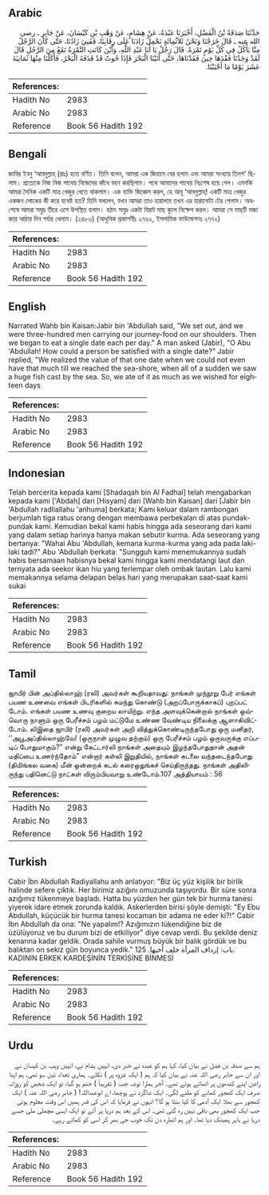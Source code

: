 ## Arabic


<div dir="rtl" lang="ar" style={{fontSize:'larger',backgroundColor:'#f8f9fa',padding:20}}>
حَدَّثَنَا صَدَقَةُ بْنُ الْفَضْلِ، أَخْبَرَنَا عَبْدَةُ، عَنْ هِشَامٍ، عَنْ وَهْبِ بْنِ كَيْسَانَ، عَنْ جَابِرٍ ـ رضى الله عنه ـ قَالَ خَرَجْنَا وَنَحْنُ ثَلاَثُمِائَةٍ نَحْمِلُ زَادَنَا عَلَى رِقَابِنَا، فَفَنِيَ زَادُنَا، حَتَّى كَانَ الرَّجُلُ مِنَّا يَأْكُلُ فِي كُلِّ يَوْمٍ تَمْرَةً‏.‏ قَالَ رَجُلٌ يَا أَبَا عَبْدِ اللَّهِ، وَأَيْنَ كَانَتِ التَّمْرَةُ تَقَعُ مِنَ الرَّجُلِ قَالَ لَقَدْ وَجَدْنَا فَقْدَهَا حِينَ فَقَدْنَاهَا، حَتَّى أَتَيْنَا الْبَحْرَ فَإِذَا حُوتٌ قَدْ قَذَفَهُ الْبَحْرُ، فَأَكَلْنَا مِنْهَا ثَمَانِيَةَ عَشَرَ يَوْمًا مَا أَحْبَبْنَا‏.‏
</div>
<div style={{backgroundColor:'#f8f9fa',padding:20, marginBottom: 10}}><table> <thead> <tr> <th>References:</th> <th></th> </tr> </thead> <tbody><tr><td>Hadith No</td><td>2983</td></tr><tr><td>Arabic No</td><td>2983</td></tr><tr><td>Reference</td><td>Book 56 Hadith 192</td></tr></tbody></table></div>

## Bengali


<div dir="ltr" lang="bn" style={{fontSize:'larger',backgroundColor:'#f8f9fa',padding:20}}>
জাবির ইবনু ‘আবদুল্লাহ্ (রাঃ) হতে বর্ণিত। তিনি বলেন, আমরা এক জিহাদে বের হলাম এবং আমরা সংখ্যায় তিনশ’ ছিলাম। প্রত্যেকে নিজ নিজ পাথেয় নিজেদের কাঁধে বহন করছিলাম। পথে আমাদের পাথেয় নিঃশেষ হয়ে গেল। এমনকি আমরা দৈনিক একটি মাত্র খেজুর খেতে থাকলাম। এক ব্যক্তি জিজ্ঞেস করল, হে আবূ ‘আবদুল্লাহ্! একটি মাত্র খেজুর একজন লোকের কী করে যথেষ্ট হত? তিনি বললেন, যখন আমরা তাও হারালাম তখন এর হারানোটা টের পেলাম। অবশেষে আমরা সমুদ্র তীরে এসে উপস্থিত হলাম। হঠাৎ সমুদ্র একটা বিরাট মাছ কূলে নিক্ষেপ করল। আমরা সে মাছটি মজা করে আঠার দিন পর্যন্ত খেলাম। (২৪৮৩) (আধুনিক প্রকাশনীঃ ২৭৬২, ইসলামিক ফাউন্ডেশনঃ ২৭৭২)
</div>
<div style={{backgroundColor:'#f8f9fa',padding:20, marginBottom: 10}}><table> <thead> <tr> <th>References:</th> <th></th> </tr> </thead> <tbody><tr><td>Hadith No</td><td>2983</td></tr><tr><td>Arabic No</td><td>2983</td></tr><tr><td>Reference</td><td>Book 56 Hadith 192</td></tr></tbody></table></div>

## English


<div dir="ltr" lang="en" style={{fontSize:'larger',backgroundColor:'#f8f9fa',padding:20}}>
Narrated Wahb bin Kaisan:Jabir bin 'Abdullah said, "We set out, and we were three-hundred men carrying our journey-food on our shoulders. Then we began to eat a single date each per day." A man asked (Jabir), "O Abu 'Abdullah! How could a person be satisfied with a single date?" Jabir replied, "We realized the value of that one date when we could not even have that much till we reached the sea-shore, when all of a sudden we saw a huge fish cast by the sea. So, we ate of it as much as we wished for eighteen days
</div>
<div style={{backgroundColor:'#f8f9fa',padding:20, marginBottom: 10}}><table> <thead> <tr> <th>References:</th> <th></th> </tr> </thead> <tbody><tr><td>Hadith No</td><td>2983</td></tr><tr><td>Arabic No</td><td>2983</td></tr><tr><td>Reference</td><td>Book 56 Hadith 192</td></tr></tbody></table></div>

## Indonesian


<div dir="ltr" lang="id" style={{fontSize:'larger',backgroundColor:'#f8f9fa',padding:20}}>
Telah bercerita kepada kami [Shadaqah bin Al Fadhal] telah mengabarkan kepada kami ['Abdah] dari [Hisyam] dari [Wahb bin Kaisan] dari [Jabir bin 'Abdullah radliallahu 'anhuma] berkata; Kami keluar dalam rambongan berjumlah tiga ratus orang dengan membawa perbekalan di atas pundak-pundak kami. Kemudian bekal kami habis hingga ada seseorang dari kami yang dalam setiap harinya hanya makan sebutir kurma. Ada seseorang yang bertanya: "Wahai Abu 'Abdullah, kemana kurma-kurma yang ada pada laki-laki tadi?" Abu 'Abdullah berkata: "Sungguh kami menemukannya sudah habis bersamaan habisnya bekal kami hingga kami mendatangi laut dan ternyata ada seekor ikan hiu yang terlempar oleh ombak lautan. Lalu kami memakannya selama delapan belas hari yang merupakan saat-saat kami sukai
</div>
<div style={{backgroundColor:'#f8f9fa',padding:20, marginBottom: 10}}><table> <thead> <tr> <th>References:</th> <th></th> </tr> </thead> <tbody><tr><td>Hadith No</td><td>2983</td></tr><tr><td>Arabic No</td><td>2983</td></tr><tr><td>Reference</td><td>Book 56 Hadith 192</td></tr></tbody></table></div>

## Tamil


<div dir="ltr" lang="ta" style={{fontSize:'larger',backgroundColor:'#f8f9fa',padding:20}}>
ஜாபிர் பின் அப்தில்லாஹ் (ரலி) அவர்கள் கூறியதாவது: நாங்கள் முந்நூறு பேர் எங்கள் பயண உணவை எங்கள் பிடரிகளில் சுமந்து கொண்டு (அறப்போருக்காகப்) புறப்பட் டோம். எங்கள் பயண உணவு குறைய லாயிற்று. எந்த அளவுக்கென்றால் நாங்கள் ஒவ்வொரு நாளும் ஒரு பேரீச்சம் பழம் மட்டுமே உண்ண வேண்டிய நிலைக்கு ஆளாகிவிட்டோம். லிஇதை ஜாபிர் (ரலி) அவர்கள் அறி வித்துக்கொண்டிருந்தபோது ஒரு மனிதர், ‘‘அபூஅப்தில்லாஹ்வே! (ஒருநாள் முழுவ தற்கும்) ஒரு பேரீச்சம் பழம் ஒருவருக்கு எப்படிப் போதுமாகும்?” என்று கேட்டார்லி நாங்கள் அதையும் இழந்தபோதுதான் அதன் மதிப்பை உணர்ந்தோம்” என்றார் கள்லி இறுதியில், நாங்கள் கடலை வந்தடைந்தபோது (திமிங்கல வகை) மீன் ஒன்றைக் கடல் கரைஒதுங்கச் செய்திருந்தது. நாங்கள் அதிலிருந்து பதினெட்டு நாட்கள் விரும்பியவாறு உண்டோம்.107 அத்தியாயம் : 56
</div>
<div style={{backgroundColor:'#f8f9fa',padding:20, marginBottom: 10}}><table> <thead> <tr> <th>References:</th> <th></th> </tr> </thead> <tbody><tr><td>Hadith No</td><td>2983</td></tr><tr><td>Arabic No</td><td>2983</td></tr><tr><td>Reference</td><td>Book 56 Hadith 192</td></tr></tbody></table></div>

## Turkish


<div dir="ltr" lang="tr" style={{fontSize:'larger',backgroundColor:'#f8f9fa',padding:20}}>
Cabir İbn Abdullah Radiyallahu anh anlatıyor: "Biz üç yüz kişilik bir birlik halinde sefere çıktık. Her birimiz azığını omuzunda taşıyordu. Bir süre sonra azığımız tükenmeye başladı. Hatta bu yüzden her gün tek bir hurma tanesi yiyerek idare etmek zorunda kaldık. Askerlerden birisi şöyle demişti: "Ey Ebu Abdullah, küçücük bir hurma tanesi kocaman bir adama ne eder ki?!" Cabir İbn Abdullah da ona: "Ne yapalım!? Azığımızın tükendiğine biz de üzülüyoruz ve bu durum bizi de etkiliyor" diye cevap verdi. Bu şekilde deniz kenarına kadar geldik. Orada sahile vurmuş büyük bir balık gördük ve bu balıktan on sekiz gün boyunca yedik." باب: إرداف المرأة خلف أخيها. 125. KADININ ERKEK KARDEŞİNİN TERKİSİNE BİNMESİ
</div>
<div style={{backgroundColor:'#f8f9fa',padding:20, marginBottom: 10}}><table> <thead> <tr> <th>References:</th> <th></th> </tr> </thead> <tbody><tr><td>Hadith No</td><td>2983</td></tr><tr><td>Arabic No</td><td>2983</td></tr><tr><td>Reference</td><td>Book 56 Hadith 192</td></tr></tbody></table></div>

## Urdu


<div dir="rtl" lang="ur" style={{fontSize:'larger',backgroundColor:'#f8f9fa',padding:20}}>
ہم سے صدقہ بن فضل نے بیان کیا، کہا ہم کو عبدہ نے خبر دی، انہیں ہشام نے، انہیں وہب بن کیسان نے اور ان سے جابر رضی اللہ عنہ نے بیان کیا کہ ہم ( ایک غزوہ پر ) نکلے۔ ہماری تعداد تین سو تھی، ہم اپنا راشن اپنے کندھوں پر اٹھائے ہوئے تھے۔ آخر ہمارا توشہ جب ( تقریباً ) ختم ہو گیا، تو ایک شخص کو روزانہ صرف ایک کھجور کھانے کو ملنے لگی۔ ایک شاگرد نے پوچھا، اے ابوعبداللہ! ( جابر رضی اللہ عنہ ) ایک کھجور سے بھلا ایک آدمی کا کیا بنتا ہو گا؟ انہوں نے فرمایا کہ اس کی قدر ہمیں اس وقت معلوم ہوئی جب ایک کھجور بھی باقی نہیں رہ گئی تھی۔ اس کے بعد ہم دریا پر آئے تو ایک ایسی مچھلی ملی جسے دریا نے باہر پھینک دیا تھا۔ اور ہم اٹھارہ دن تک خوب جی بھر کر اسی کو کھاتے رہے۔
</div>
<div style={{backgroundColor:'#f8f9fa',padding:20, marginBottom: 10}}><table> <thead> <tr> <th>References:</th> <th></th> </tr> </thead> <tbody><tr><td>Hadith No</td><td>2983</td></tr><tr><td>Arabic No</td><td>2983</td></tr><tr><td>Reference</td><td>Book 56 Hadith 192</td></tr></tbody></table></div>